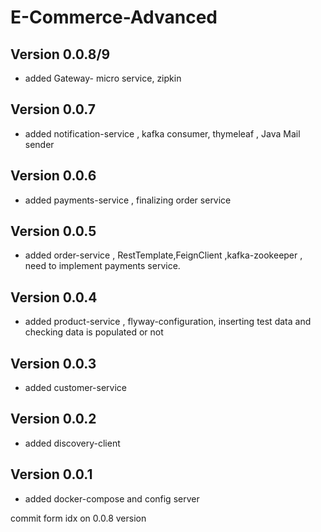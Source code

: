 # E-Commerce-Advanced

## Version 0.0.8/9
- added Gateway- micro service, zipkin

## Version 0.0.7
- added notification-service , kafka consumer, thymeleaf , Java Mail sender

## Version 0.0.6
- added payments-service , finalizing order service

## Version 0.0.5
- added order-service , RestTemplate,FeignClient ,kafka-zookeeper , need to implement payments service. 

## Version 0.0.4
- added product-service , flyway-configuration, inserting test data and checking data is populated or not

## Version 0.0.3
- added customer-service

## Version 0.0.2
- added discovery-client

## Version 0.0.1
- added docker-compose and config server

commit form idx on 0.0.8 version